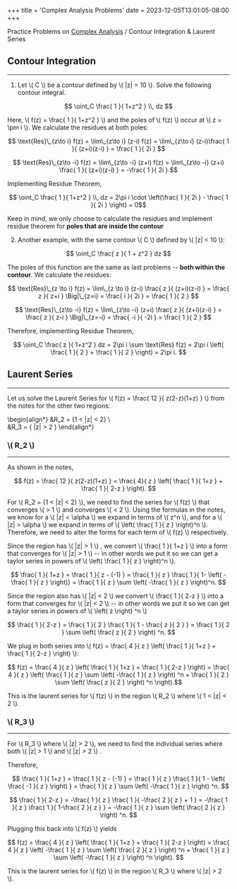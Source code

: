 +++
title = 'Complex Analysis Problems'
date = 2023-12-05T13:01:05-08:00
+++

Practice Problems on [Complex Analysis](https://dev-undergrad.dev/math121a/complex_analysis/) / Contour Integration & Laurent Series 
<!--more--> 

## Contour Integration
---

1. Let \\( C \\) be a contour defined by \\( |z| = 10 \\). Solve the following
   contour integral.

$$ \oint_C \frac{ 1 }{ 1+z^2 } \\, dz $$ 

Here, \\( f(z) = \frac{ 1 }{ 1+z^2 }  \\) and the poles of \\( f(z) \\) occur
at \\( z = \pm i \\). We calculate the residues at both poles: 

$$ \text{Res}\_{z\to i} f(z) = \lim\_{z\to i} (z-i) f(z) = \lim\_{z\to i}
(z-i)\frac{ 1 }{ (z+i)(z-i) }  = \frac{ 1 }{ 2i }  $$

$$ \text{Res}\_{z\to -i} f(z) = \lim\_{z\to -i} (z+i) f(z) = \lim\_{z\to -i} (z+i) \frac{ 1 }{ (z+i)(z-i) } = -\frac{ 1 }{ 2i }  $$

Implementing Residue Theorem, 

$$ \oint_C \frac{ 1 }{ 1+z^2 } \\,  dz = 2\pi i \cdot \left(\frac{ 1 }{ 2i } - \frac{ 1 }{ 2i } \right) = 0$$

Keep in mind, we only choose to calculate the residues and implement residue
theorem for **poles that are inside the contour**

2. Another example, with the same contour \\( C \\) defined by \\( |z| < 10 \\): 

  
$$ \oint_C  \frac{ z }{ 1 + z^2 } dz $$ 

The poles of this function are the same as last problems -- **both within the
contour**. We calculate the residues: 

$$ \text{Res}\_{z \to i} f(z) = \lim\_{z \to i} (z-i) \frac{ z }{ (z+i)(z-i) }  = \frac{ z }{ z+i } \Big|\_{z=i} = \frac{ i }{ 2i } = \frac{ 1 }{ 2 }  $$

$$ \text{Res}\_{z\to -i} f(z) = \lim\_{z\to -i} (z+i) \frac{ z }{ (z+i)(z-i) } = \frac{ z }{ z-i } \Big|\_{z=-i} = \frac{ -i }{ -2i } = \frac{ 1 }{ 2 }  $$

Therefore, implementing Residue Theorem, 

$$ \oint_C \frac{ z }{ 1+z^2 } dz = 2\pi i \sum \text{Res} f(z) = 2\pi i \left( \frac{ 1 }{ 2 } + \frac{ 1 }{ 2 } \right) = 2\pi i. $$ 


## Laurent Series 
---

Let us solve the Laurent Series for \\( f(z) = \frac{ 12 }{ z(2-z)(1+z) }  \\) from the notes for the other two regions: 

\begin{align*}
    &R_2 = {1 < |z| < 2} \\\
    &R_3 = { |z| > 2 }
\end{align*}

### \\( R_2 \\) 
---


As shown in the notes,

$$ f(z) = \frac{ 12 }{ z(2-z)(1+z) } = \frac{ 4}{ z } \left( \frac{ 1 }{ 1+z } + \frac{ 1 }{ 2-z }  \right). $$

For \\( R_2 = {1 < |z| < 2} \\), we need to find the series for \\( f(z) \\)
that converges \\( > 1 \\) and converges \\( < 2 \\). Using the formulas in the
notes, we know for a \\( |z| < \alpha \\) we expand in terms of \\( z^n \\), and
for a \\( |z| > \alpha \\) we expand in terms of \\( \left( \frac{ 1 }{ z }  \right)^n  \\). Therefore, we need to alter the forms for each term of \\( f(z) \\) respectively. 

Since the region has \\( |z| > 1 \\) , we convert \\( \frac{ 1 }{ 1+z }  \\)
into a form that converges for \\( |z| > 1 \\) -- in other words we put it so
we can get a taylor series in powers of \\( \left( \frac{ 1 }{ z }  \right)^n \\).

$$ \frac{ 1 }{ 1+z } = \frac{ 1 }{ z - (-1) } = \frac{ 1 }{ z } \frac{ 1 }{ 1- \left( -\frac{ 1 }{ z }  \right)} = \frac{ 1 }{ z } \sum \left( -\frac{ 1 }{ z }  \right)^n.   $$

Since the region also has \\( |z| < 2 \\) we convert \\( \frac{ 1 }{ 2-z }  \\) into a form that converges for \\( |z| < 2 \\) -- in other words we put it so we can get a taylor series in powers of \\( \left( z \right) ^n \\) 

$$ \frac{ 1 }{ 2-z } = \frac{ 1 }{ 2 } \frac{ 1 }{ 1 - \frac{ z }{ 2 }  } = \frac{ 1 }{ 2 } \sum \left( \frac{ z }{ 2 }  \right) ^n.  $$

We plug in both series into \\( f(z) = \frac{ 4 }{ z } \left( \frac{ 1 }{ 1+z } + \frac{ 1 }{ 2-z }  \right)  \\): 

$$ f(z) = \frac{ 4 }{ z } \left( \frac{ 1 }{ 1+z } + \frac{ 1 }{ 2-z }  \right) = \frac{ 4 }{ z } \left( \frac{ 1 }{ z } \sum \left( -\frac{ 1 }{ z }  \right) ^n  + \frac{ 1 }{ 2 } \sum \left( \frac{ z }{ 2 }  \right) ^n \right).$$

This is the laurent series for \\( f(z) \\) in the region \\( R_2 \\) where \\( 1 < |z| < 2 \\). 

### \\( R_3 \\) 
---

For \\( R_3 \\) where \\( |z| > 2 \\), we need to find the individual series
where both \\( |z| > 1 \\) and \\( |z| > 2 \\) . 

Therefore, 

$$ \frac{ 1 }{ 1+z } = \frac{ 1 }{ z - (-1) } = \frac{ 1 }{ z } \frac{ 1 }{ 1 - \left( \frac{ -1 }{ z }  \right)  } = \frac{ 1 }{ z } \sum \left( -\frac{ 1 }{ z }  \right) ^n.  $$

$$ \frac{ 1 }{ 2-z } = -\frac{ 1 }{ z } \frac{ 1 }{ -\frac{ 2 }{ z } + 1 } = -\frac{ 1 }{ z } \frac{ 1 }{ 1-\frac{ 2 }{ z }  } = -\frac{ 1 }{ z } \sum \left( \frac{ 2 }{ z }  \right) ^n.  $$ 

Plugging this back into \\( f(z) \\) yields

$$ f(z) = \frac{ 4 }{ z } \left( \frac{ 1 }{ 1+z } + \frac{ 1 }{ 2-z }  \right) = \frac{ 4 }{ z } \left( -\frac{ 1 }{ z } \sum \left( \frac{ 2 }{ z }  \right) ^n + \frac{ 1 }{ z } \sum \left( -\frac{ 1 }{ z }  \right) ^n \right).  $$

This is the laurent series for \\( f(z) \\) in the region \\( R_3 \\) where \\( |z| > 2 \\). 



 

 

 

 

 

 


 

 



 





